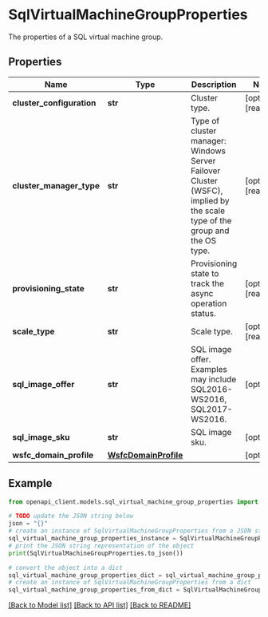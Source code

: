 # SqlVirtualMachineGroupProperties

The properties of a SQL virtual machine group.

## Properties

Name | Type | Description | Notes
------------ | ------------- | ------------- | -------------
**cluster_configuration** | **str** | Cluster type. | [optional] [readonly] 
**cluster_manager_type** | **str** | Type of cluster manager: Windows Server Failover Cluster (WSFC), implied by the scale type of the group and the OS type. | [optional] [readonly] 
**provisioning_state** | **str** | Provisioning state to track the async operation status. | [optional] [readonly] 
**scale_type** | **str** | Scale type. | [optional] [readonly] 
**sql_image_offer** | **str** | SQL image offer. Examples may include SQL2016-WS2016, SQL2017-WS2016. | [optional] 
**sql_image_sku** | **str** | SQL image sku. | [optional] 
**wsfc_domain_profile** | [**WsfcDomainProfile**](WsfcDomainProfile.md) |  | [optional] 

## Example

```python
from openapi_client.models.sql_virtual_machine_group_properties import SqlVirtualMachineGroupProperties

# TODO update the JSON string below
json = "{}"
# create an instance of SqlVirtualMachineGroupProperties from a JSON string
sql_virtual_machine_group_properties_instance = SqlVirtualMachineGroupProperties.from_json(json)
# print the JSON string representation of the object
print(SqlVirtualMachineGroupProperties.to_json())

# convert the object into a dict
sql_virtual_machine_group_properties_dict = sql_virtual_machine_group_properties_instance.to_dict()
# create an instance of SqlVirtualMachineGroupProperties from a dict
sql_virtual_machine_group_properties_from_dict = SqlVirtualMachineGroupProperties.from_dict(sql_virtual_machine_group_properties_dict)
```
[[Back to Model list]](../README.md#documentation-for-models) [[Back to API list]](../README.md#documentation-for-api-endpoints) [[Back to README]](../README.md)



